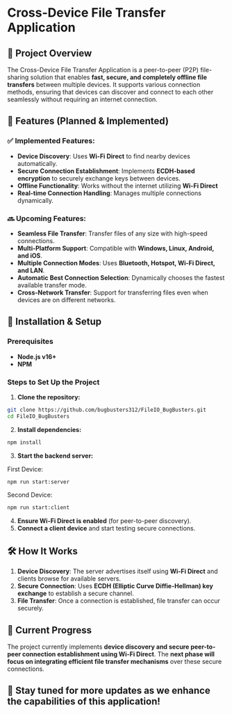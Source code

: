# Cross-Device File Transfer Application
## 📌 Project Overview
The Cross-Device File Transfer Application is a peer-to-peer (P2P) file-sharing solution that enables **fast, secure, and completely offline file transfers** between multiple devices. It supports various connection methods, ensuring that devices can discover and connect to each other seamlessly without requiring an internet connection.

## 🚀 Features (Planned & Implemented)
### ✅ **Implemented Features:**
* **Device Discovery**: Uses **Wi-Fi Direct** to find nearby devices automatically.
* **Secure Connection Establishment**: Implements **ECDH-based encryption** to securely exchange keys between devices.
* **Offline Functionality**: Works without the internet utilizing **Wi-Fi Direct**
* **Real-time Connection Handling**: Manages multiple connections dynamically.

### 🔜 **Upcoming Features:**
* **Seamless File Transfer**: Transfer files of any size with high-speed connections.
* **Multi-Platform Support**: Compatible with **Windows, Linux, Android, and iOS**.
* **Multiple Connection Modes**: Uses **Bluetooth, Hotspot, Wi-Fi Direct, and LAN**.
* **Automatic Best Connection Selection**: Dynamically chooses the fastest available transfer mode.
* **Cross-Network Transfer**: Support for transferring files even when devices are on different networks.

## 🔧 Installation & Setup
### **Prerequisites**
* **Node.js v16+**
* **NPM**

### **Steps to Set Up the Project**
1. **Clone the repository:**

```bash
git clone https://github.com/bugbusters312/FileIO_BugBusters.git
cd FileIO_BugBusters
```

2. **Install dependencies:**

```bash
npm install
```

3. **Start the backend server:**

First Device:
```bash
npm run start:server
```

Second Device:
```bash
npm run start:client
```

4. **Ensure Wi-Fi Direct is enabled** (for peer-to-peer discovery).
5. **Connect a client device** and start testing secure connections.

## 🛠️ How It Works
1. **Device Discovery**: The server advertises itself using **Wi-Fi Direct** and clients browse for available servers.
2. **Secure Connection**: Uses **ECDH (Elliptic Curve Diffie-Hellman) key exchange** to establish a secure channel.
3. **File Transfer**: Once a connection is established, file transfer can occur securely.

## 📌 Current Progress
The project currently implements **device discovery and secure peer-to-peer connection establishment using Wi-Fi Direct**. The **next phase will focus on integrating efficient file transfer mechanisms** over these secure connections.

## 📢 Stay tuned for more updates as we enhance the capabilities of this application!
